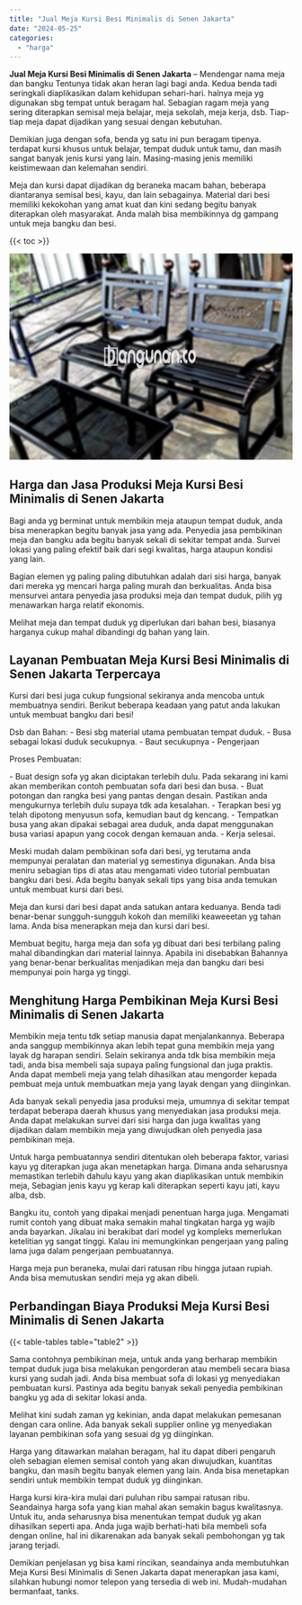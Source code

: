 ```yaml
---
title: "Jual Meja Kursi Besi Minimalis di Senen Jakarta"
date: "2024-05-25"
categories: 
  - "harga"
---
```


**Jual Meja Kursi Besi Minimalis di Senen Jakarta** – Mendengar nama meja dan bangku Tentunya tidak akan heran lagi bagi anda. Kedua benda tadi seringkali diaplikasikan dalam kehidupan sehari-hari. halnya meja yg digunakan sbg tempat untuk beragam hal. Sebagian ragam meja yang sering diterapkan semisal meja belajar, meja sekolah, meja kerja, dsb. Tiap-tiap meja dapat dijadikan yang sesuai dengan kebutuhan.

Demikian juga dengan sofa, benda yg satu ini pun beragam tipenya. terdapat kursi khusus untuk belajar, tempat duduk untuk tamu, dan masih sangat banyak jenis kursi yang lain. Masing-masing jenis memiliki keistimewaan dan kelemahan sendiri.

Meja dan kursi dapat dijadikan dg beraneka macam bahan, beberapa diantaranya semisal besi, kayu, dan lain sebagainya. Material dari besi memiliki kekokohan yang amat kuat dan kini sedang begitu banyak diterapkan oleh masyarakat. Anda malah bisa membikinnya dg gampang untuk meja bangku dan besi.

{{< toc >}}

![Jual Meja Kursi Besi Minimalis di Senen Jakarta](/images/jual-meja-besi-murah20.png)

## Harga dan Jasa Produksi Meja Kursi Besi Minimalis di Senen Jakarta

Bagi anda yg berminat untuk membikin meja ataupun tempat duduk, anda bisa menerapkan begitu banyak jasa yang ada. Penyedia jasa pembikinan meja dan bangku ada begitu banyak sekali di sekitar tempat anda. Survei lokasi yang paling efektif baik dari segi kwalitas, harga ataupun kondisi yang lain.

Bagian elemen yg paling paling dibutuhkan adalah dari sisi harga, banyak dari mereka yg mencari harga paling murah dan berkualitas. Anda bisa mensurvei antara penyedia jasa produksi meja dan tempat duduk, pilih yg menawarkan harga relatif ekonomis.

Melihat meja dan tempat duduk yg diperlukan dari bahan besi, biasanya harganya cukup mahal dibandingi dg bahan yang lain.

## Layanan Pembuatan Meja Kursi Besi Minimalis di Senen Jakarta Terpercaya

Kursi dari besi juga cukup fungsional sekiranya anda mencoba untuk membuatnya sendiri. Berikut beberapa keadaan yang patut anda lakukan untuk membuat bangku dari besi!

Dsb dan Bahan: - Besi sbg material utama pembuatan tempat duduk. - Busa sebagai lokasi duduk secukupnya. - Baut secukupnya - Pengerjaan

Proses Pembuatan:

\- Buat design sofa yg akan diciptakan terlebih dulu. Pada sekarang ini kami akan memberikan contoh pembuatan sofa dari besi dan busa. - Buat potongan dan rangka besi yang pantas dengan desain. Pastikan anda mengukurnya terlebih dulu supaya tdk ada kesalahan. - Terapkan besi yg telah dipotong menyusun sofa, kemudian baut dg kencang. - Tempatkan busa yang akan dipakai sebagai area duduk, anda dapat menggunakan busa variasi apapun yang cocok dengan kemauan anda. - Kerja selesai.

Meski mudah dalam pembikinan sofa dari besi, yg terutama anda mempunyai peralatan dan material yg semestinya digunakan. Anda bisa meniru sebagian tips di atas atau mengamati video tutorial pembuatan bangku dari besi. Ada begitu banyak sekali tips yang bisa anda temukan untuk membuat kursi dari besi.

Meja dan kursi dari besi dapat anda satukan antara keduanya. Benda tadi benar-benar sungguh-sungguh kokoh dan memiliki keaweeetan yg tahan lama. Anda bisa menerapkan meja dan kursi dari besi.

Membuat begitu, harga meja dan sofa yg dibuat dari besi terbilang paling mahal dibandingkan dari material lainnya. Apabila ini disebabkan Bahannya yang benar-benar berkualitas menjadikan meja dan bangku dari besi mempunyai poin harga yg tinggi.

## Menghitung Harga Pembikinan Meja Kursi Besi Minimalis di Senen Jakarta

Membikin meja tentu tdk setiap manusia dapat menjalankannya. Beberapa anda sanggup membikinnya akan lebih tepat guna membikin meja yang layak dg harapan sendiri. Selain sekiranya anda tdk bisa membikin meja tadi, anda bisa membeli saja supaya paling fungsional dan juga praktis. Anda dapat membeli meja yang telah dihasilkan atau mengorder kepada pembuat meja untuk membuatkan meja yang layak dengan yang diinginkan.

Ada banyak sekali penyedia jasa produksi meja, umumnya di sekitar tempat terdapat beberapa daerah khusus yang menyediakan jasa produksi meja. Anda dapat melakukan survei dari sisi harga dan juga kwalitas yang dijadikan dalam membikin meja yang diwujudkan oleh penyedia jasa pembikinan meja.

Untuk harga pembuatannya sendiri ditentukan oleh beberapa faktor, variasi kayu yg diterapkan juga akan menetapkan harga. Dimana anda seharusnya memastikan terlebih dahulu kayu yang akan diaplikasikan untuk membikin meja, Sebagian jenis kayu yg kerap kali diterapkan seperti kayu jati, kayu alba, dsb.

Bangku itu, contoh yang dipakai menjadi penentuan harga juga. Mengamati rumit contoh yang dibuat maka semakin mahal tingkatan harga yg wajib anda bayarkan. Jikalau ini berakibat dari model yg kompleks memerlukan ketelitian yg sangat tinggi. Kalau ini memungkinkan pengerjaan yang paling lama juga dalam pengerjaan pembuatannya.

Harga meja pun beraneka, mulai dari ratusan ribu hingga jutaan rupiah. Anda bisa memutuskan sendiri meja yg akan dibeli.

## Perbandingan Biaya Produksi Meja Kursi Besi Minimalis di Senen Jakarta

{{< table-tables table="table2" >}}

Sama contohnya pembikinan meja, untuk anda yang berharap membikin tempat duduk juga bisa melakukan pengorderan atau membeli secara biasa kursi yang sudah jadi. Anda bisa membuat sofa di lokasi yg menyediakan pembuatan kursi. Pastinya ada begitu banyak sekali penyedia pembikinan bangku yg ada di sekitar lokasi anda.

Melihat kini sudah zaman yg kekinian, anda dapat melakukan pemesanan dengan cara online. Ada banyak sekali supplier online yg menyediakan layanan pembikinan sofa yang sesuai dg yg diinginkan.

Harga yang ditawarkan malahan beragam, hal itu dapat diberi pengaruh oleh sebagian elemen semisal contoh yang akan diwujudkan, kuantitas bangku, dan masih begitu banyak elemen yang lain. Anda bisa menetapkan sendiri untuk membikin tempat duduk yg diinginkan.

Harga kursi kira-kira mulai dari puluhan ribu sampai ratusan ribu. Seandainya harga sofa yang kian mahal akan semakin bagus kwalitasnya. Untuk itu, anda seharusnya bisa menentukan tempat duduk yg akan dihasilkan seperti apa. Anda juga wajib berhati-hati bila membeli sofa dengan online, hal ini dikarenakan ada banyak sekali pembohongan yg tak jarang terjadi.

Demikian penjelasan yg bisa kami rincikan, seandainya anda membutuhkan Meja Kursi Besi Minimalis di Senen Jakarta dapat menerapkan jasa kami, silahkan hubungi nomor telepon yang tersedia di web ini. Mudah-mudahan bermanfaat, tanks.

